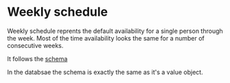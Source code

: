 # Weekly schedule

Weekly schedule reprents the default availability for a single person through the week. Most of the time availability looks the same for a number of consecutive weeks.

It follows the [schema](weekly-schedule.json)

In the databsae the schema is exactly the same as it's a value object.